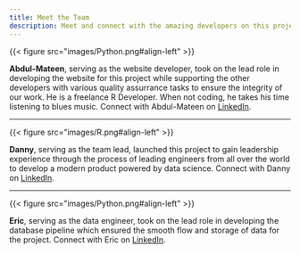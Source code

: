 ```yaml
---
title: Meet the Team
description: Meet and connect with the amazing developers on this project
---
```


{{< figure src="images/Python.png#align-left" >}}

**Abdul-Mateen**, serving as the website developer, took on the lead role in developing the website for this project while supporting the other developers with various quality assurrance tasks to ensure the integrity of our work. He is a freelance R Developer. When not coding, he takes his time listening to blues music. Connect with Abdul-Mateen on [LinkedIn](https://www.linkedin.com/in/abdul-mateen-qamardeen-4167331b6/?originalSubdomain=ng).

---

{{< figure src="images/R.png#align-left" >}}

**Danny**, serving as the team lead, launched this project to gain leadership experience through the process of leading engineers from all over the world to develop a modern product powered by data science. Connect with Danny on [LinkedIn](https://www.linkedin.com/in/abdul-mateen-qamardeen-4167331b6/?originalSubdomain=ng).

---

{{< figure src="images/Python.png#align-left" >}}

**Eric**, serving as the data engineer, took on the lead role in developing the database pipeline which ensured the smooth flow and storage of data for the project. Connect with Eric on [LinkedIn](https://www.linkedin.com/in/abdul-mateen-qamardeen-4167331b6/?originalSubdomain=ng).